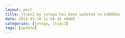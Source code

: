 ```yaml
---
layout: post
title: jtcps2 by jotego has been updated to bd086da
date: 2024-03-30 11:04:34 +0000
categories: [jotego, jtcps2]
tags: [update]
---
```


